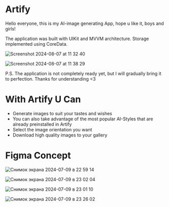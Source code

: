 # Artify 
Hello everyone, this is my AI-image generating App, hope u like it, boys and girls!

The application was built with UIKit and MVVM architecture. Storage implemented using CoreData.


![Screenshot 2024-08-07 at 11 32 40](https://github.com/user-attachments/assets/92d93517-ecd8-4f54-907b-916cfc6cdbec)


![Screenshot 2024-08-07 at 11 38 29](https://github.com/user-attachments/assets/cb8a63d9-c100-4e9a-a053-68f7cae98c5b)


P.S. The application is not completely ready yet, but I will gradually bring it to perfection. Thanks for understanding <3

# With Artify U Can
- Generate images to suit your tastes and wishes
- You can also take advantage of the most popular AI-Styles that are already preinstalled in Artify
- Select the image orientation you want 
- Download high quality images to your gallery

# Figma Concept
![Снимок экрана 2024-07-09 в 22 59 14](https://github.com/H8K-iOS/Artify/assets/147388544/896c5034-5fca-4b81-8755-4045d3f425e2)


![Снимок экрана 2024-07-09 в 23 02 04](https://github.com/H8K-iOS/Artify/assets/147388544/9ba360bb-a3cb-4cd2-90bf-bd43a9f84e29)



![Снимок экрана 2024-07-09 в 23 01 10](https://github.com/H8K-iOS/Artify/assets/147388544/75721c6e-2b09-4995-b62f-52244f215ad5)


![Снимок экрана 2024-07-09 в 23 26 02](https://github.com/H8K-iOS/Artify/assets/147388544/255a703e-5647-4620-b5e3-5d3d851377be)
